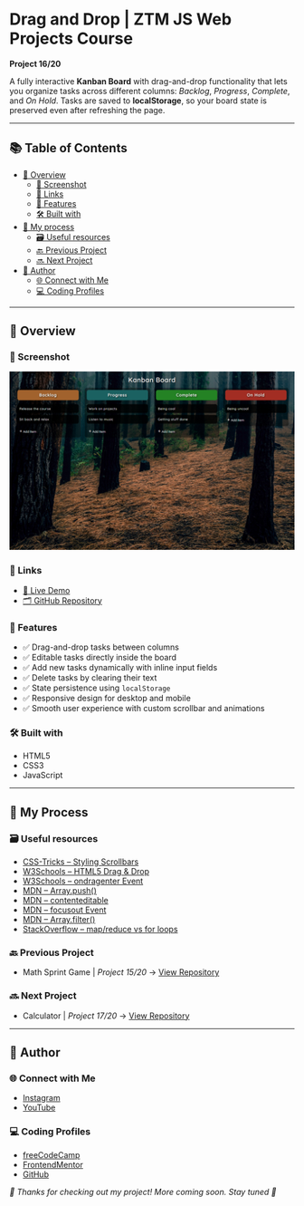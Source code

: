 # Drag and Drop | ZTM JS Web Projects Course

**Project 16/20**

A fully interactive **Kanban Board** with drag-and-drop functionality that lets you organize tasks across different columns: *Backlog*, *Progress*, *Complete*, and *On Hold*. Tasks are saved to **localStorage**, so your board state is preserved even after refreshing the page.

---

## 📚 Table of Contents

- [🔎 Overview](#-overview)
  - [📸 Screenshot](#-screenshot)
  - [🔗 Links](#-links)
  - [📌 Features](#-features)
  - [🛠️ Built with](#️-built-with)
- [🧠 My process](#-my-process)
  - [🗃️ Useful resources](#️-useful-resources)
  - [🔙 Previous Project](#-previous-project)
  - [🔜 Next Project](#-next-project)
- [👤 Author](#-author)
  - [🌐 Connect with Me](#-connect-with-me)
  - [💻 Coding Profiles](#-coding-profiles)

---

## 🔎 Overview

### 📸 Screenshot

![Live Preview Screenshot](./assets/screenshot.jpg)

### 🔗 Links

- [🔴 Live Demo](https://dalascript.github.io/drag-and-drop/)
- [🗂️ GitHub Repository](https://github.com/DalaScript/drag-and-drop)

### 📌 Features

- ✅ Drag-and-drop tasks between columns
- ✅ Editable tasks directly inside the board
- ✅ Add new tasks dynamically with inline input fields
- ✅ Delete tasks by clearing their text
- ✅ State persistence using `localStorage`
- ✅ Responsive design for desktop and mobile
- ✅ Smooth user experience with custom scrollbar and animations

### 🛠️ Built with

- HTML5
- CSS3
- JavaScript

---

## 🧠 My Process

### 🗃️ Useful resources

- [CSS-Tricks – Styling Scrollbars](https://css-tricks.com/the-current-state-of-styling-scrollbars-in-css/)
- [W3Schools – HTML5 Drag & Drop](https://www.w3schools.com/html/html5_draganddrop.asp)
- [W3Schools – ondragenter Event](https://www.w3schools.com/tags/att_ondragenter.asp)
- [MDN – Array.push()](https://developer.mozilla.org/en-US/docs/Web/JavaScript/Reference/Global_Objects/Array/push)
- [MDN – contenteditable](https://developer.mozilla.org/en-US/docs/Web/HTML/Reference/Global_attributes/contenteditable)
- [MDN – focusout Event](https://developer.mozilla.org/en-US/docs/Web/API/Element/focusout_event)
- [MDN – Array.filter()](https://developer.mozilla.org/en-US/docs/Web/JavaScript/Reference/Global_Objects/Array/filter)
- [StackOverflow – map/reduce vs for loops](https://stackoverflow.com/questions/29640254/when-why-to-use-map-reduce-over-for-loops)

### 🔙 Previous Project

- Math Sprint Game | *Project 15/20* → [View Repository](https://github.com/DalaScript/math-sprint-game)

### 🔜 Next Project

- Calculator | *Project 17/20* → [View Repository](https://github.com/DalaScript/calculator)

---

## 👤 Author

### 🌐 Connect with Me

- [Instagram](https://www.instagram.com/DalaScript)
- [YouTube](https://www.youtube.com/@DalaScript)

### 💻 Coding Profiles

- [freeCodeCamp](https://www.freecodecamp.org/DalaScript)
- [FrontendMentor](https://www.frontendmentor.io/profile/DalaScript)
- [GitHub](https://github.com/DalaScript)

*🙌 Thanks for checking out my project! More coming soon. Stay tuned 🚀*
